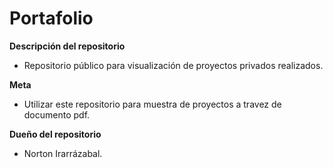 # Portafolio

**Descripción del repositorio**
- Repositorio público para visualización de proyectos privados realizados.

**Meta**
- Utilizar este repositorio para muestra de proyectos a travez de documento pdf.

**Dueño del repositorio**
- Norton Irarrázabal.
